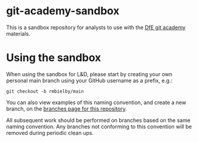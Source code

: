 # git-academy-sandbox

This is a sandbox repository for analysts to use with the [DfE git academy](https://dfe-analytical-services.github.io/git-academy/) materials.

# Using the sandbox

When using the sandbox for L&D, please start by creating your own personal main branch using your GitHub username as a prefix, e.g.:

```
git checkout -b rmbielby/main
```

You can also view examples of this naming convention, and create a new branch, on the [branches page for this repository](https://github.com/dfe-analytical-services/git-academy-sandbox/branches).

All subsequent work should be performed on branches based on the same naming convention. Any branches not conforming to this convention will be removed during periodic clean ups.

